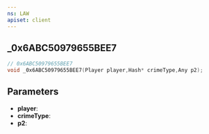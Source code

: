 ```yaml
---
ns: LAW
apiset: client
---
```

## _0x6ABC50979655BEE7

```c
// 0x6ABC50979655BEE7
void _0x6ABC50979655BEE7(Player player,Hash* crimeType,Any p2);
```


## Parameters
* **player**:
* **crimeType**:
* **p2**:



